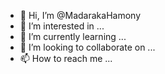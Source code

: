 - 👋 Hi, I’m @MadarakaHamony
- 👀 I’m interested in ...
- 🌱 I’m currently learning ...
- 💞️ I’m looking to collaborate on ...
- 📫 How to reach me ...

<!---
MadarakaHamony/MadarakaHamony is a ✨ special ✨ repository because its `README.md` (this file) appears on your GitHub profile.
You can click the Preview link to take a look at your changes.
--->
